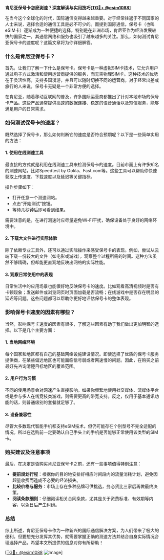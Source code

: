 **肯尼亚保号卡怎麽測速？深度解读与实用技巧[[TG💪+ @esim1088](https://t.me/s/esim1088)]**

在当今这个全球化的时代，国际通信变得越来越重要。对于经常往返于不同国家的人士来说，选择合适的通信工具是必不可少的。而提到国际通信，保号卡（也叫eSIM卡）逐渐成为一种便捷的选择。特别是在非洲市场，肯尼亚作为经济发展较快的国家之一，其通信网络和服务也吸引了越来越多的关注。那么，如何测试肯尼亚保号卡的速度呢？这篇文章将为你详细解答。

### 什么是肯尼亚保号卡？

首先，让我们了解一下什么是保号卡。保号卡是一种虚拟SIM卡技术，它允许用户通过电子方式激活和使用运营商提供的服务，而无需物理SIM卡。这种技术的优势在于灵活性高，支持多国漫游，并且可以随时切换不同的运营商。对于经常出差或旅行的人来说，保号卡无疑是一个非常方便的选择。

在肯尼亚，随着移动互联网的普及，许多国际运营商都推出了针对本地市场的保号卡产品。这些产品通常提供高速的数据连接、稳定的语音通话以及短信服务，能够满足用户的日常需求。

### 如何测试保号卡的速度？

既然选择了保号卡，那么如何判断它的速度是否符合预期呢？以下是一些简单实用的方法：

#### 1. 使用在线测速工具

最直接的方式就是利用在线测速工具来检测保号卡的速度。目前市面上有许多知名的测速网站，比如Speedtest by Ookla、Fast.com等。这些工具可以帮助你快速获取上传速度、下载速度以及延迟等关键指标。

操作步骤如下：
- 打开任意一个测速网站。
- 点击“开始测试”按钮。
- 等待几秒钟后即可看到结果。

需要注意的是，在进行测速时应尽量避免Wi-Fi干扰，确保设备处于良好的网络环境中。

#### 2. 下载大文件进行实际体验

除了依赖专业工具外，还可以通过实际操作来感受保号卡的表现。例如，尝试从云端下载一份较大的文件（如电影或游戏），观察整个过程所需的时间。这种方法虽然不够精确，但却能更直观地反映出网络的实际性能。

#### 3. 观察日常使用中的表现

日常生活中的应用场景也能很好地反映保号卡的速度。比如观看高清视频时是否有卡顿现象；发送邮件或浏览网页时页面加载是否流畅；在线游戏中是否存在明显的延迟等问题。这些问题都可以帮助你更好地评估保号卡的整体表现。

### 影响保号卡速度的因素有哪些？

当然，影响保号卡速度的因素有很多，了解这些因素有助于我们做出更加明智的选择。以下是几个主要方面：

#### 1. 当地网络环境

每个国家和地区都有自己的基础网络设施建设情况。即使选择了优质的保号卡服务提供商，在某些偏远地区也可能面临信号弱或者网速慢的问题。因此，在购买之前最好先咨询清楚目标地区的覆盖范围。

#### 2. 用户行为习惯

不同的使用场景会对网速产生直接影响。如果你频繁地使用社交媒体、流媒体平台或是参与多人在线竞技类游戏，则需要更高的带宽支持。反之，仅用于基本通讯功能的话，则普通级别的套餐就足够了。

#### 3. 设备兼容性

尽管大多数现代智能手机都支持eSIM技术，但仍可能存在个别型号不完全适配的情况。所以在选购前一定要确认自己手头上的手机是否能够正常使用该类型的SIM卡。

### 购买建议及注意事项

最后，在决定是否购买肯尼亚保号卡之前，还有一些事项值得特别注意：

- **提前规划行程**：根据你的目的地安排好相应时间段内的流量消耗计划，避免因超量收费而造成不必要的经济损失。
- **比较价格与服务**：市场上存在多种品牌可供挑选，务必货比三家后再做最终决策。
- **阅读条款细则**：仔细阅读相关合同条款，尤其是关于资费标准、有效期等内容，以免日后产生纠纷。

### 总结

综上所述，肯尼亚保号卡作为一种新兴的国际通信解决方案，为人们带来了极大的便利。但要想充分发挥其优势，就需要掌握正确的测速方法并结合自身实际情况合理选择产品。希望本文所提供的信息对你有所帮助！

[[TG💪+ @esim1088](https://t.me/s/esim1088) ![Image](https://i.postimg.cc/4NQfJmqS/Snipaste-2025-05-13-00-14-12.png)]